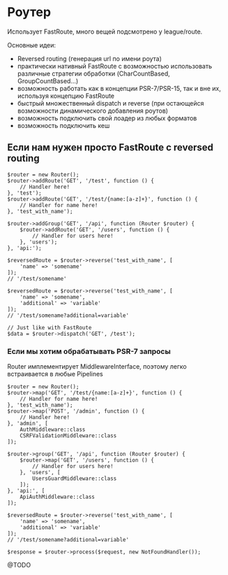 # Роутер

Использует FastRoute, много вещей подсмотрено у league/route.

Основные идеи:
- Reversed routing (генерация url по имени роута)
- практически нативный FastRoute с возможностью использовать различные стратегии обработки (CharCountBased, GroupCountBased...)
- возможность работать как в концепции PSR-7/PSR-15, так и вне их, используя концепцию FastRoute 
- быстрый множественный dispatch и reverse (при остающейся возможности динамического добавления роутов)
- возможность подключить свой лоадер из любых форматов
- возможность подключить кеш

## Если нам нужен просто FastRoute с reversed routing

```
$router = new Router();
$router->addRoute('GET', '/test', function () {
    // Handler here!
}, 'test');
$router->addRoute('GET', '/test/{name:[a-z]+}', function () {
    // Handler for name here!
}, 'test_with_name');

$router->addGroup('GET', '/api', function (Router $router) {
    $router->addRoute('GET', '/users', function () {
        // Handler for users here!
    }, 'users');
}, 'api:');

$reversedRoute = $router->reverse('test_with_name', [
    'name' => 'somename'
]);
// '/test/somename'

$reversedRoute = $router->reverse('test_with_name', [
    'name' => 'somename',
    'additional' => 'variable'
]);
// '/test/somename?additional=variable'

// Just like with FastRoute
$data = $router->dispatch('GET', /test');
```

### Если мы хотим обрабатывать PSR-7 запросы

Router имплементирует MiddlewareInterface, поэтому легко встраивается в любые Pipelines

```
$router = new Router();
$router->map('GET', '/test/{name:[a-z]+}', function () {
    // Handler for name here!
}, 'test_with_name');
$router->map('POST', '/admin', function () {
    // Handler here!
}, 'admin', [
    AuthMiddleware::class
    CSRFValidationMiddleware::class
]);

$router->group('GET', '/api', function (Router $router) {
    $router->map('GET', '/users', function () {
        // Handler for users here!
    }, 'users', [
        UsersGuardMiddleware::class
    ]);
}, 'api:', [
    ApiAuthMiddleware::class
]);

$reversedRoute = $router->reverse('test_with_name', [
    'name' => 'somename',
    'additional' => 'variable'
]);
// '/test/somename?additional=variable'

$response = $router->process($request, new NotFoundHandler());
```
@TODO












